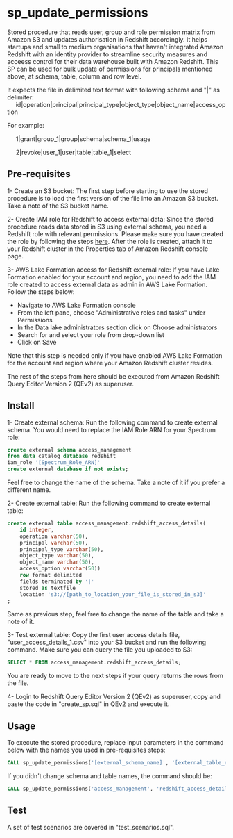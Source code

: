 # sp_update_permissions

Stored procedure that reads user, group and role permission matrix from Amazon S3 and updates authorisation in Redshift accordingly. It helps startups and small to medium organisations that haven't integrated Amazon Redshift with an identity provider to streamline security measures and acceess control for their data warehouse built with Amazon Redshift. This SP can be used for bulk update of permissions for principals mentioned above, at schema, table, column and row level. 

It expects the file in delimited text format with following schema and "|" as delimiter:          
&nbsp;&nbsp;&nbsp;&nbsp;&nbsp;id|operation|principal|principal_type|object_type|object_name|access_option

For example:

&nbsp;&nbsp;&nbsp;&nbsp;&nbsp;1|grant|group_1|group|schema|schema_1|usage

&nbsp;&nbsp;&nbsp;&nbsp;&nbsp;2|revoke|user_1|user|table|table_1|select

## Pre-requisites

1- Create an S3 bucket: The first step before starting to use the stored procedure is to load the first version of the file into an Amazon S3 bucket. Take a note of the S3 bucket name.

2- Create IAM role for Redshift to access external data: Since the stored procedure reads data stored in S3 using external schema, you need a Redshift role with relevant permissions. Please make sure you have created the role by following the steps [here](https://docs.aws.amazon.com/redshift/latest/dg/c-getting-started-using-spectrum-create-role.html). After the role is created, attach it to your Redshift cluster in the Properties tab of Amazon Redshift console page.

3- AWS Lake Formation access for Redshift external role: If you have Lake Formation enabled for your account and region, you need to add the IAM role created to access external data as admin in AWS Lake Formation. Follow the steps below:

- Navigate to AWS Lake Formation console
- From the left pane, choose "Administrative roles and tasks" under Permissions
- In the Data lake administrators section click on Choose administrators
- Search for and select your role from drop-down list
- Click on Save

Note that this step is needed only if you have enabled AWS Lake Formation for the account and region where your Amazon Redshift cluster resides.

The rest of the steps from here should be executed from Amazon Redshift Query Editor Version 2 (QEv2) as superuser.


## Install
1- Create external schema: Run the following command to create external schema. You would need to replace the IAM Role ARN for your Spectrum role:

```sql
create external schema access_management 
from data catalog database redshift 
iam_role '[Spectrum_Role_ARN]' 
create external database if not exists;

```
Feel free to change the name of the schema. Take a note of it if you prefer a different name.

2- Create external table: Run the following command to create external table: 
```sql
create external table access_management.redshift_access_details(
    id integer,
    operation varchar(50),
    principal varchar(50),
    principal_type varchar(50),
    object_type varchar(50),
    object_name varchar(50),
    access_option varchar(50))
    row format delimited
    fields terminated by '|'
    stored as textfile
    location 's3://[path_to_location_your_file_is_stored_in_s3]'
;

```
Same as previous step, feel free to change the name of the table and take a note of it.

3- Test external table: Copy the first user access details file, "user_access_details_1.csv" into your S3 bucket and run the following command. Make sure you can query the file you uploaded to S3:

```sql
SELECT * FROM access_management.redshift_access_details;

```
You are ready to move to the next steps if your query returns the rows from the file.


4- Login to Redshift Query Editor Version 2 (QEv2) as superuser, copy and paste the code in "create_sp.sql" in QEv2 and execute it. 


## Usage

To execute the stored procedure, replace input parameters in the command below with the names you used in pre-requisites steps:

```sql
CALL sp_update_permissions('[external_schema_name]', '[external_table_name]');

```
If you didn't change schema and table names, the command should be:
```sql
CALL sp_update_permissions('access_management', 'redshift_access_details');

```

## Test

A set of test scenarios are covered in "test_scenarios.sql". 
